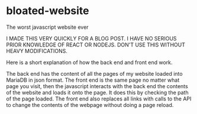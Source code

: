 # bloated-website
The worst javascript website ever

I MADE THIS VERY QUICKLY FOR A BLOG POST. I HAVE NO SERIOUS PRIOR KNOWLEDGE OF REACT OR NODEJS. DON'T USE THIS WITHOUT HEAVY MODIFICATIONS.

Here is a short explanation of how the back end and front end work.

The back end has the content of all the pages of my website loaded into MariaDB in json format. The front end is the same page no matter what page you visit, then the javascript interacts with the back end the contents of the website and loads it onto the page. It does this by checking the path of the page loaded. The front end also replaces all links with calls to the API to change the contents of the webpage without doing a page reload.
